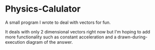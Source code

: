 # Physics-Calulator
A small program I wrote to deal with vectors for fun.

It deals with only 2 dimensional vectors right now but I'm hoping to add more functionality such as
constant acceleration and a drawn-during-execution diagram of the answer.
